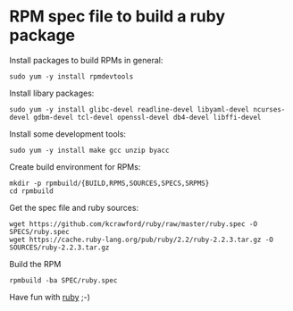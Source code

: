 RPM spec file to build a ruby package
=====================================

Install packages to build RPMs in general:

    sudo yum -y install rpmdevtools


Install libary packages:

    sudo yum -y install glibc-devel readline-devel libyaml-devel ncurses-devel gdbm-devel tcl-devel openssl-devel db4-devel libffi-devel


Install some development tools:

    sudo yum -y install make gcc unzip byacc


Create build environment for RPMs:

    mkdir -p rpmbuild/{BUILD,RPMS,SOURCES,SPECS,SRPMS}
    cd rpmbuild


Get the spec file and ruby sources:

    wget https://github.com/kcrawford/ruby/raw/master/ruby.spec -O SPECS/ruby.spec
    wget https://cache.ruby-lang.org/pub/ruby/2.2/ruby-2.2.3.tar.gz -O SOURCES/ruby-2.2.3.tar.gz


Build the RPM

    rpmbuild -ba SPEC/ruby.spec


Have fun with [ruby](http://ruby-lang.org/) ;-)
